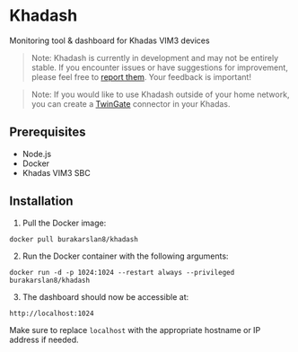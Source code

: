 # Khadash

Monitoring tool & dashboard for Khadas VIM3 devices

> Note: Khadash is currently in development and may not be entirely stable. If you encounter issues or have suggestions for improvement, please feel free to [report them](https://github.com/burakarslan8/khadash/issues). Your feedback is important!

> Note: If you would like to use Khadash outside of your home network, you can create a [TwinGate](https://www.twingate.com/) connector in your Khadas.


## Prerequisites
- Node.js
- Docker
- Khadas VIM3 SBC

## Installation
1. Pull the Docker image:
```
docker pull burakarslan8/khadash
```

2. Run the Docker container with the following arguments:
```
docker run -d -p 1024:1024 --restart always --privileged burakarslan8/khadash
```

3. The dashboard should now be accessible at:
```
http://localhost:1024
```
Make sure to replace `localhost` with the appropriate hostname or IP address if needed.
